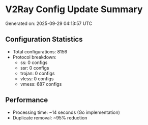 # V2Ray Config Update Summary
Generated on: 2025-09-29 04:13:57 UTC

## Configuration Statistics
- Total configurations: 8156
- Protocol breakdown:
  - ss: 0 configs
  - ssr: 0 configs
  - trojan: 0 configs
  - vless: 0 configs
  - vmess: 687 configs

## Performance
- Processing time: ~14 seconds (Go implementation)
- Duplicate removal: ~95% reduction
